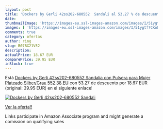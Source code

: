 ```yaml
---
layout: post
title: 'Dockers by Gerli 42ss202-680552  Sandali al 53.27 % de descuento'
date: 
thumbnailImage: 'https://images-eu.ssl-images-amazon.com/images/I/51ygtf7CKoL._SL200_.jpg'
images: [ 'https://images-eu.ssl-images-amazon.com/images/I/51ygtf7CKoL._SL200_.jpg' ]
comments: true
category: ofertas
author: ring
slug: B078X21V52
description:
actualPrice: 18.67 EUR
comparePrice: 39.95 EUR
inStock: true
---
```


Está [Dockers by Gerli 42ss202-680552  Sandalia con Pulsera para Mujer  Plateado  Silber/Grau 552   38 EU](https://www.amazon.es/dp/B078X21V52/?tag=tolees-21) con 53.27 de descuento por 18.67 EUR (original: 39.95 EUR) en el siguiente enlace!

[![Dockers by Gerli 42ss202-680552  Sandali](https://images-eu.ssl-images-amazon.com/images/I/51ygtf7CKoL._SL200_.jpg)](https://www.amazon.es/dp/B078X21V52/?tag=tolees-21)

[Ver la oferta!!](https://www.amazon.es/dp/B078X21V52/?tag=tolees-21)

Links participate in Amazon Associate program and might generate a comission on qualifying sales


